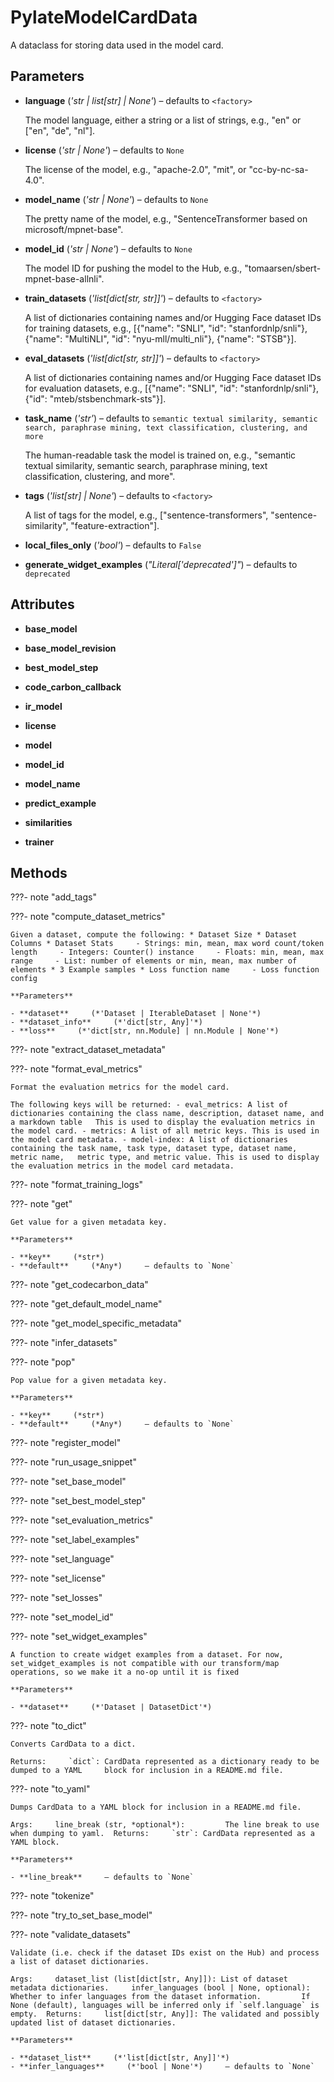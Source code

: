# PylateModelCardData

A dataclass for storing data used in the model card.



## Parameters

- **language** (*'str | list[str] | None'*) – defaults to `<factory>`

    The model language, either a string or a list of strings, e.g., "en" or ["en", "de", "nl"].

- **license** (*'str | None'*) – defaults to `None`

    The license of the model, e.g., "apache-2.0", "mit", or "cc-by-nc-sa-4.0".

- **model_name** (*'str | None'*) – defaults to `None`

    The pretty name of the model, e.g., "SentenceTransformer based on microsoft/mpnet-base".

- **model_id** (*'str | None'*) – defaults to `None`

    The model ID for pushing the model to the Hub, e.g., "tomaarsen/sbert-mpnet-base-allnli".

- **train_datasets** (*'list[dict[str, str]]'*) – defaults to `<factory>`

    A list of dictionaries containing names and/or Hugging Face dataset IDs for training datasets, e.g., [{"name": "SNLI", "id": "stanfordnlp/snli"}, {"name": "MultiNLI", "id": "nyu-mll/multi_nli"}, {"name": "STSB"}].

- **eval_datasets** (*'list[dict[str, str]]'*) – defaults to `<factory>`

    A list of dictionaries containing names and/or Hugging Face dataset IDs for evaluation datasets, e.g., [{"name": "SNLI", "id": "stanfordnlp/snli"}, {"id": "mteb/stsbenchmark-sts"}].

- **task_name** (*'str'*) – defaults to `semantic textual similarity, semantic search, paraphrase mining, text classification, clustering, and more`

    The human-readable task the model is trained on, e.g., "semantic textual similarity, semantic search, paraphrase mining, text classification, clustering, and more".

- **tags** (*'list[str] | None'*) – defaults to `<factory>`

    A list of tags for the model, e.g., ["sentence-transformers", "sentence-similarity", "feature-extraction"].

- **local_files_only** (*'bool'*) – defaults to `False`

- **generate_widget_examples** (*"Literal['deprecated']"*) – defaults to `deprecated`


## Attributes

- **base_model**

- **base_model_revision**

- **best_model_step**

- **code_carbon_callback**

- **ir_model**

- **license**

- **model**

- **model_id**

- **model_name**

- **predict_example**

- **similarities**

- **trainer**



## Methods

???- note "add_tags"

???- note "compute_dataset_metrics"

    Given a dataset, compute the following: * Dataset Size * Dataset Columns * Dataset Stats     - Strings: min, mean, max word count/token length     - Integers: Counter() instance     - Floats: min, mean, max range     - List: number of elements or min, mean, max number of elements * 3 Example samples * Loss function name     - Loss function config

    **Parameters**

    - **dataset**     (*'Dataset | IterableDataset | None'*)    
    - **dataset_info**     (*'dict[str, Any]'*)    
    - **loss**     (*'dict[str, nn.Module] | nn.Module | None'*)    
    
???- note "extract_dataset_metadata"

???- note "format_eval_metrics"

    Format the evaluation metrics for the model card.

    The following keys will be returned: - eval_metrics: A list of dictionaries containing the class name, description, dataset name, and a markdown table   This is used to display the evaluation metrics in the model card. - metrics: A list of all metric keys. This is used in the model card metadata. - model-index: A list of dictionaries containing the task name, task type, dataset type, dataset name, metric name,   metric type, and metric value. This is used to display the evaluation metrics in the model card metadata.

    
???- note "format_training_logs"

???- note "get"

    Get value for a given metadata key.

    **Parameters**

    - **key**     (*str*)    
    - **default**     (*Any*)     – defaults to `None`    
    
???- note "get_codecarbon_data"

???- note "get_default_model_name"

???- note "get_model_specific_metadata"

???- note "infer_datasets"

???- note "pop"

    Pop value for a given metadata key.

    **Parameters**

    - **key**     (*str*)    
    - **default**     (*Any*)     – defaults to `None`    
    
???- note "register_model"

???- note "run_usage_snippet"

???- note "set_base_model"

???- note "set_best_model_step"

???- note "set_evaluation_metrics"

???- note "set_label_examples"

???- note "set_language"

???- note "set_license"

???- note "set_losses"

???- note "set_model_id"

???- note "set_widget_examples"

    A function to create widget examples from a dataset. For now, set_widget_examples is not compatible with our transform/map operations, so we make it a no-op until it is fixed

    **Parameters**

    - **dataset**     (*'Dataset | DatasetDict'*)    
    
???- note "to_dict"

    Converts CardData to a dict.

    Returns:     `dict`: CardData represented as a dictionary ready to be dumped to a YAML     block for inclusion in a README.md file.

    
???- note "to_yaml"

    Dumps CardData to a YAML block for inclusion in a README.md file.

    Args:     line_break (str, *optional*):         The line break to use when dumping to yaml.  Returns:     `str`: CardData represented as a YAML block.

    **Parameters**

    - **line_break**     – defaults to `None`    
    
???- note "tokenize"

???- note "try_to_set_base_model"

???- note "validate_datasets"

    Validate (i.e. check if the dataset IDs exist on the Hub) and process a list of dataset dictionaries.

    Args:     dataset_list (list[dict[str, Any]]): List of dataset metadata dictionaries.     infer_languages (bool | None, optional): Whether to infer languages from the dataset information.         If None (default), languages will be inferred only if `self.language` is empty.  Returns:     list[dict[str, Any]]: The validated and possibly updated list of dataset dictionaries.

    **Parameters**

    - **dataset_list**     (*'list[dict[str, Any]]'*)    
    - **infer_languages**     (*'bool | None'*)     – defaults to `None`    
    
